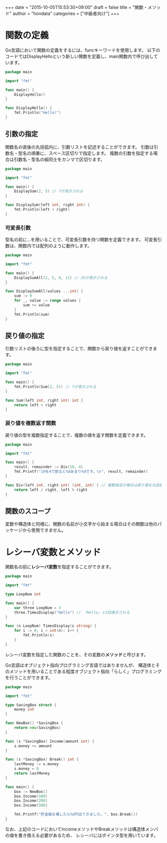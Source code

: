 +++
date = "2015-10-05T15:53:30+09:00"
draft = false
title = "関数・メソッド"
author = "hondata"
categories = ["中級者向け"]
+++

# 関数の定義

Go言語において関数の定義をするには、funcキーワードを使用します。
以下のコードではDisplayHelloという新しい関数を定義し、main関数内で呼び出しています。

```go
package main

import "fmt"

func main() {
    DisplayHello()
}

func DisplayHello() {
    fmt.Println("Hello!")
}
```

## 引数の指定

関数名の直後の丸括弧内に、引数リストを記述することができます。
引数は引数名・型名の順番に、スペース区切りで指定します。
複数の引数を指定する場合は引数名・型名の組同士をカンマで区切ります。

```go
package main

import "fmt"

func main() {
    DisplaySum(2, 5) // 7が表示される
}

func DisplaySum(left int, right int) {
    fmt.Println(left + right)
}
```

### 可変長引数

型名の前に...を用いることで、可変長引数を持つ関数を定義できます。
可変長引数は、関数内では配列のように動作します。

```go
package main

import "fmt"

func main() {
    DisplaySumAll(2, 5, 8, 11) // 26が表示される
}

func DisplaySumAll(values ...int) {
    sum := 0
    for _, value := range values {
        sum += value
    }
    fmt.Println(sum)
}
```

## 戻り値の指定

引数リストの後ろに型を指定することで、関数から戻り値を返すことができます。

```go
package main

import "fmt"

func main() {
    fmt.Println(Sum(2, 5)) // 7が表示される
}

func Sum(left int, right int) int {
    return left + right
}
```

### 戻り値を複数返す関数

戻り値の型を複数指定することで、複数の値を返す関数を定義できます。

```go
package main

import "fmt"

func main() {
    result, remainder := Div(19, 4)
    fmt.Printf("19を4で割ると%dあまり%dです。\n", result, remainder)
}

func Div(left int, right int) (int, int) { // 複数指定の場合は戻り値を丸括弧で囲む
    return left / right, left % right
}
```

## 関数のスコープ

変数や構造体と同様に、関数の名前が小文字から始まる場合はその関数は他のパッケージから使用できません。

# レシーバ変数とメソッド

関数名の前に**レシーバ変数**を指定することができます。

```go
package main

import "fmt"

type LoopNum int

func main() {
    var three LoopNum = 3
    three.TimesDisplay("Hello") // 「Hello」と3回表示される
}

func (n LoopNum) TimesDisplay(s string) {
    for i := 0; i < int(n); i++ {
        fmt.Println(s)
    }
}
```

レシーバ変数を指定した関数のことを、その変数の**メソッド**と呼びます。

Go言語はオブジェクト指向プログラミング言語ではありませんが、
構造体とそのメソッドを用いることである程度オブジェクト指向「らしく」プログラミングを行うことができます。

```go
package main

import "fmt"

type SavingBox struct {
    money int
}

func NewBox() *SavingBox {
    return new(SavingBox)
}

func (s *SavingBox) Income(amount int) {
    s.money += amount
}

func (s *SavingBox) Break() int {
    lastMoney := s.money
    s.money = 0
    return lastMoney
}

func main() {
    box := NewBox()
    box.Income(100)
    box.Income(200)
    box.Income(500)

    fmt.Printf("貯金箱を壊したら%d円出てきました。", box.Break())
}
```

なお、上記のコードにおいてIncomeメソッドやBreakメソッドは構造体メンバの値を書き換える必要があるため、
レシーバにはポインタ型を用いています。
